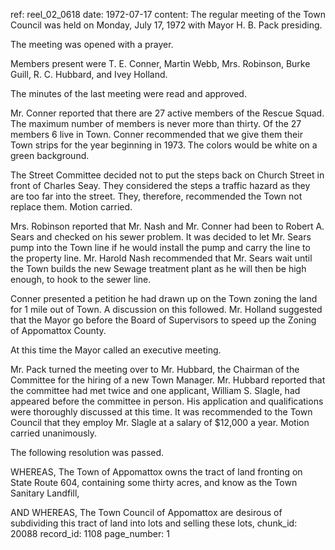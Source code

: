 ref: reel_02_0618
date: 1972-07-17
content: The regular meeting of the Town Council was held on Monday, July 17, 1972 with Mayor H. B. Pack presiding.

The meeting was opened with a prayer.

Members present were T. E. Conner, Martin Webb, Mrs. Robinson, Burke Guill, R. C. Hubbard, and Ivey Holland.

The minutes of the last meeting were read and approved.

Mr. Conner reported that there are 27 active members of the Rescue Squad. The maximum number of members is never more than thirty. Of the 27 members 6 live in Town. Conner recommended that we give them their Town strips for the year beginning in 1973. The colors would be white on a green background.

The Street Committee decided not to put the steps back on Church Street in front of Charles Seay. They considered the steps a traffic hazard as they are too far into the street. They, therefore, recommended the Town not replace them. Motion carried.

Mrs. Robinson reported that Mr. Nash and Mr. Conner had been to Robert A. Sears and checked on his sewer problem. It was decided to let Mr. Sears pump into the Town line if he would install the pump and carry the line to the property line. Mr. Harold Nash recommended that Mr. Sears wait until the Town builds the new Sewage treatment plant as he will then be high enough, to hook to the sewer line.

Conner presented a petition he had drawn up on the Town zoning the land for 1 mile out of Town. A discussion on this followed. Mr. Holland suggested that the Mayor go before the Board of Supervisors to speed up the Zoning of Appomattox County.

At this time the Mayor called an executive meeting.

Mr. Pack turned the meeting over to Mr. Hubbard, the Chairman of the Committee for the hiring of a new Town Manager. Mr. Hubbard reported that the committee had met twice and one applicant, William S. Slagle, had appeared before the committee in person. His application and qualifications were thoroughly discussed at this time. It was recommended to the Town Council that they employ Mr. Slagle at a salary of $12,000 a year. Motion carried unanimously.

The following resolution was passed.

WHEREAS, The Town of Appomattox owns the tract of land fronting on State Route 604, containing some thirty acres, and know as the Town Sanitary Landfill,

AND WHEREAS, The Town Council of Appomattox are desirous of subdividing this tract of land into lots and selling these lots,
chunk_id: 20088
record_id: 1108
page_number: 1


